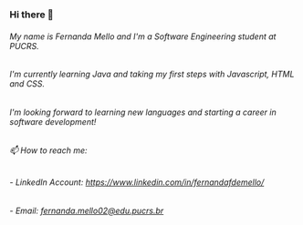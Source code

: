 ### Hi there 👋
###### My name is Fernanda Mello and I'm a Software Engineering student at PUCRS.
###### I'm currently learning Java and taking my first steps with Javascript, HTML and CSS.
###### I'm looking forward to learning new languages and starting a career in software development!
###### 📫 How to reach me:
###### - LinkedIn Account: https://www.linkedin.com/in/fernandafdemello/
###### - Email: fernanda.mello02@edu.pucrs.br



